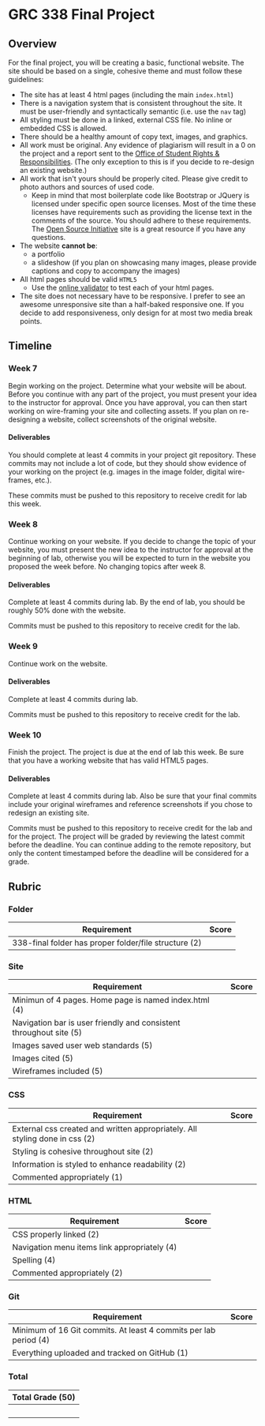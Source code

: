 # GRC 338 Final Project

## Overview
For the final project, you will be creating a basic, functional website. The site should be based on a single, cohesive theme and must follow these guidelines:

- The site has at least 4 html pages (including the main `index.html`)
- There is a navigation system that is consistent throughout the site. It must be user-friendly and syntactically semantic (i.e. use the `nav` tag)
- All styling must be done in a linked, external CSS file. No inline or embedded CSS is allowed.
- There should be a healthy amount of copy text, images, and graphics.
- All work must be original. Any evidence of plagiarism will result in a 0 on the project and a report sent to the [Office of Student Rights & Responsibilities](http://www.osrr.calpoly.edu/plagiarism). (The only exception to this is if you decide to re-design an existing website.)
- All work that isn't yours should be properly cited. Please give credit to photo authors and sources of used code.
    - Keep in mind that most boilerplate code like Bootstrap or JQuery is licensed under specific open source licenses. Most of the time these licenses have requirements such as providing the license text in the comments of the source. You should adhere to these requirements. The [Open Source Initiative](https://opensource.org/licenses) site is a great resource if you have any questions.
- The website **cannot be**:
    - a portfolio
    - a slideshow (if you plan on showcasing many images, please provide captions and copy to accompany the images)
- All html pages should be valid `HTML5`
    - Use the [online validator](https://validator.w3.org) to test each of your html pages.
- The site does not necessary have to be responsive. I prefer to see an awesome unresponsive site than a half-baked responsive one. If you decide to add responsiveness, only design for at most two media break points.

## Timeline
### Week 7
Begin working on the project. Determine what your website will be about. Before you continue with any part of the project, you must present your idea to the instructor for approval. Once you have approval, you can then start working on wire-framing your site and collecting assets. If you plan on re-designing a website, collect screenshots of the original website.

#### Deliverables
You should complete at least 4 commits in your project git repository. These commits may not include a lot of code, but they should show evidence of your working on the project (e.g. images in the image folder, digital wire-frames, etc.).

These commits must be pushed to this repository to receive credit for lab this week.

### Week 8
Continue working on your website. If you decide to change the topic of your website, you must present the new idea to the instructor for approval at the beginning of lab, otherwise you will be expected to turn in the website you proposed the week before. No changing topics after week 8.

#### Deliverables
Complete at least 4 commits during lab. By the end of lab, you should be roughly 50% done with the website.

Commits must be pushed to this repository to receive credit for the lab.

### Week 9
Continue work on the website.

#### Deliverables
Complete at least 4 commits during lab.

Commits must be pushed to this repository to receive credit for the lab.

### Week 10
Finish the project. The project is due at the end of lab this week. Be sure that you have a working website that has valid HTML5 pages.

#### Deliverables
Complete at least 4 commits during lab. Also be sure that your final commits include your original wireframes and reference screenshots if you chose to redesign an existing site.

Commits must be pushed to this repository to receive credit for the lab and for the project. The project will be graded by reviewing the latest commit before the deadline. You can continue adding to the remote repository, but only the content timestamped before the deadline will be considered for a grade.

## Rubric

### Folder
| Requirement  | Score |
|---------|---------|
| 338-final folder has proper folder/file structure (2) | &nbsp; |

### Site
| Requirement | Score |
|---------|---------|
| Minimun of 4 pages. Home page is named index.html (4)              |   |
| Navigation bar is user friendly and consistent throughout site (5) |   |
| Images saved user web standards (5)                                |   |
| Images cited (5)                                                   |   |
| Wireframes included (5)                                            | &nbsp; |

### CSS
| Requirement | Score |
|---------|---------|
| External css created and written appropriately. All styling done in css (2) |   |
| Styling is cohesive throughout site (2)                                     |   |
| Information is styled to enhance readability (2)                            |   |
| Commented appropriately (1)                                                 | &nbsp; |

### HTML
| Requirement | Score |
|---------|---------|
| CSS properly linked (2)                       |   |
| Navigation menu items link appropriately (4)  |   |
| Spelling (4)                                  |   |
| Commented appropriately (2)                   | &nbsp; |

### Git
| Requirement | Score |
|---------|---------|
| Minimum of 16 Git commits. At least 4 commits per lab period (4) |   |
| Everything uploaded and tracked on GitHub (1)                    | &nbsp; |

### Total
| Total Grade (50) |
|-------|
|   &nbsp;   |
